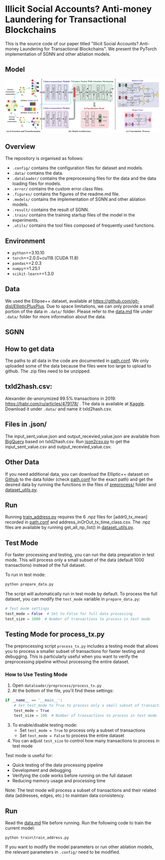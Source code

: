 # Illicit Social Accounts? Anti-money Laundering for Transactional Blockchains

This is the source code of our paper titled "Illicit Social Accounts? Anti-money Laundering for Transactional Blockchains".
We present the PyTorch implementation of SGNN and other ablation models.


## Model
![SGNN](figures%2FModel.jpg)

## Overview
The repository is organised as follows:

- `.config/` contains the configuration files for dataset and models.
- `.data/` contains the data.
- `.dataloader/` contains the preprocessing files for the data and the data loading files for models.
- `.error/` contains the custom error class files.
- `.figures/` contains the figures of the readme.md file.
- `.models/` contains the implementation of SGNN and other ablation models.
- `.result/` contains the result of SGNN.
- `.train/` contains the training startup files of the model in the experiments.
- `.utils/` contains the tool files composed of frequently used functions.

## Environment

- `python`==3.10.10 
- `torch`==2.0.0+cu118 (CUDA 11.8)
- `pandas`==2.0.3 
- `numpy`==1.25.1
- `scikit-learn`==1.3.0

## Data

We used the Ellipse++ dataset, available at https://github.com/git-disl/EllipticPlusPlus. 
Due to space limitations, we can only provide a small portion of the data in `.data/` folder.
Please refer to the [data.md](data%2Fdata.md) file under `.data/` folder for more information about the data.

## SGNN

## How to get data
The paths to all data in the code are documented in [path.conf](config/path.conf).
We only uploaded some of the data because the files were too large to upload to github.
The .zip files need to be unzipped. 

## txId2hash.csv:
Alexander de-anonymized 99.5% transactions in 2019: https://habr.com/ru/articles/479178/ .
The data is available at [Kaggle](https://www.kaggle.com/datasets/alexbenzik/deanonymized-995-pct-of-elliptic-transactions).
Download it under `.data/` and name it txId2hash.csv.

## Files in .json/
The input_sent_value.json and output_recevied_value.json are available from [BigQuery](https://cloud.google.com/bigquery/public-data) based on txId2hash.csv.
Run [json2csv.py](dataloader/preprocess/json2csv.py) to get the input_sent_value.csv and output_recevied_value.csv.

## Other Data
If you need additional data, you can download the Elliptic++ dataset on [Github](https://github.com/git-disl/EllipticPlusPlus) to the data folder (check [path.conf](config/path.conf) for the exact path) and get the desired data by running the functions in the files of [preprocess/](dataloader/preprocess) folder and [dataset_utils.py](utils/dataset_utils.py).

## Run
Running [train_address.py](train/train_address.py) requires the 6 .npz files for [addr0_tx_mean] recorded in [path.conf](config/path.conf) and address_inOrOut_tx_time_class.csv.
The .npz files are available by running get_all_np_list() in [dataset_utils.py](utils/dataset_utils.py).

## Test Mode
For faster processing and testing, you can run the data preparation in test mode. This will process only a small subset of the data (default 1000 transactions) instead of the full dataset.

To run in test mode:
```bash
python prepare_data.py
```

The script will automatically run in test mode by default. To process the full dataset, you can modify the `test_mode` variable in `prepare_data.py`:
```python
# Test mode settings
test_mode = False  # Set to False for full data processing
test_size = 1000  # Number of transactions to process in test mode
```

## Testing Mode for process_tx.py

The preprocessing script `process_tx.py` includes a testing mode that allows you to process a smaller subset of transactions for faster testing and debugging. This is particularly useful when you want to verify the preprocessing pipeline without processing the entire dataset.

### How to Use Testing Mode

1. Open `dataloader/preprocess/process_tx.py`
2. At the bottom of the file, you'll find these settings:
```python
if __name__ == '__main__':
    # Set test_mode to True to process only a small subset of transactions
    test_mode = True
    test_size = 100  # Number of transactions to process in test mode
```

3. To enable/disable testing mode:
   - Set `test_mode = True` to process only a subset of transactions
   - Set `test_mode = False` to process the entire dataset
4. You can adjust `test_size` to control how many transactions to process in test mode


Test mode is useful for:
- Quick testing of the data processing pipeline
- Development and debugging
- Verifying the code works before running on the full dataset
- Reducing memory usage and processing time

Note: The test mode will process a subset of transactions and their related data (addresses, edges, etc.) to maintain data consistency.

## Run

Read the [data.md](data%2Fdata.md) file before running. 
Run the following code to train the current model:
```
python train\train_address.py 
```
If you want to modify the model parameters or run other ablation models, the relevant parameters in `.config/` need to be modified.

